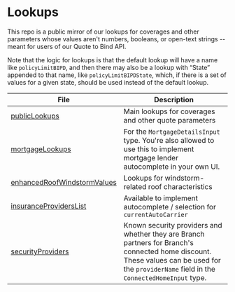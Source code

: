 # Lookups

This repo is a public mirror of our lookups for coverages and other parameters whose values aren't numbers, booleans, or open-text strings -- meant for users of our Quote to Bind API.

Note that the logic for lookups is that the default lookup will have a name like `policyLimitBIPD`, and then there may also be a lookup with “State” appended to that name, like `policyLimitBIPDState`, which, if there is a set of values for a given state, should be used instead of the default lookup.

| File                                                                                                          | Description                                                                                                                                                                                 |
| ------------------------------------------------------------------------------------------------------------- | ------------------------------------------------------------------------------------------------------------------------------------------------------------------------------------------- |
| [publicLookups](https://github.com/gobranch/lookups/blob/main/publicLookups.json)                             | Main lookups for coverages and other quote parameters                                                                                                                                       |
| [mortgageLookups](https://github.com/gobranch/lookups/blob/main/mortgageLookups.json)                         | For the `MortgageDetailsInput` type. You're also allowed to use this to implement mortgage lender autocomplete in your own UI.                                                              |
| [enhancedRoofWindstormValues](https://github.com/gobranch/lookups/blob/main/enhancedRoofWindstormValues.json) | Lookups for windstorm-related roof characteristics                                                                                                                                          |
| [insuranceProvidersList](https://github.com/gobranch/lookups/blob/main/insuranceProvidersList.json)           | Available to implement autocomplete / selection for `currentAutoCarrier`                                                                                                                    |
| [securityProviders](https://github.com/gobranch/lookups/blob/main/securityProviders.json)                     | Known security providers and whether they are Branch partners for Branch's connected home discount. These values can be used for the `providerName` field in the `ConnectedHomeInput` type. |
